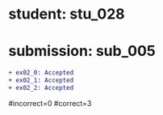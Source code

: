 # student: stu_028
# submission: sub_005

```diff
+ ex02_0: Accepted
+ ex02_1: Accepted
+ ex02_2: Accepted
```
#incorrect=0
#correct=3

